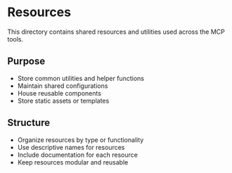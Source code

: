 # Resources

This directory contains shared resources and utilities used across the MCP tools.

## Purpose

- Store common utilities and helper functions
- Maintain shared configurations
- House reusable components
- Store static assets or templates

## Structure

- Organize resources by type or functionality
- Use descriptive names for resources
- Include documentation for each resource
- Keep resources modular and reusable 